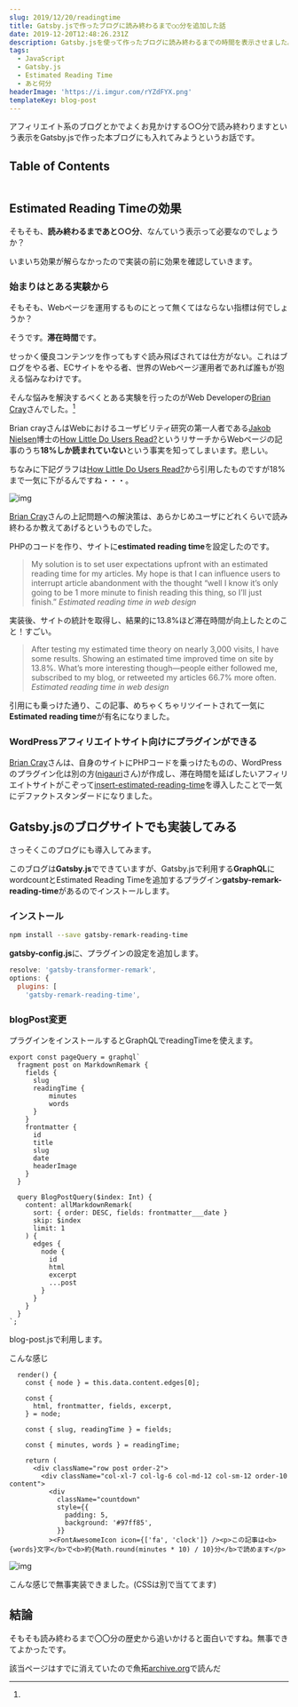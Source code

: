 ```yaml
---
slug: 2019/12/20/readingtime
title: Gatsby.jsで作ったブログに読み終わるまで○○分を追加した話
date: 2019-12-20T12:48:26.231Z
description: Gatsby.jsを使って作ったブログに読み終わるまでの時間を表示させました。ついでにEstimated Reading Timeの歴史も深ぼっていきます。
tags:
  - JavaScript
  - Gatsby.js
  - Estimated Reading Time
  - あと何分
headerImage: 'https://i.imgur.com/rYZdFYX.png'
templateKey: blog-post
---
```


アフィリエイト系のブログとかでよくお見かけする○○分で読み終わりますという表示をGatsby.jsで作った本ブログにも入れてみようというお話です。

## Table of Contents

```toc

```

## Estimated Reading Timeの効果

そもそも、**読み終わるまであと○○分**、なんていう表示って必要なのでしょうか？

いまいち効果が解らなかったので実装の前に効果を確認していきます。

### 始まりはとある実験から

そもそも、Webページを運用するものにとって無くてはならない指標は何でしょうか？

そうです。**滞在時間**です。

せっかく優良コンテンツを作ってもすぐ読み飛ばされては仕方がない。これはブログをやる者、ECサイトをやる者、世界のWebページ運用者であれば誰もが抱える悩みなわけです。

そんな悩みを解決するべくとある実験を行ったのがWeb Developerの[Brian Cray](https://www.linkedin.com/in/briancray)さんでした。[^gyotaku]

Brian crayさんはWebにおけるユーザビリティ研究の第一人者である[Jakob Nielsen](https://www.nngroup.com/people/jakob-nielsen/)博士の[How Little Do Users Read?](https://www.nngroup.com/articles/how-little-do-users-read/)というリサーチからWebページの記事のうち**18%しか読まれていない**という事実を知ってしまいます。悲しい。

ちなみに下記グラフは[How Little Do Users Read?](https://www.nngroup.com/articles/how-little-do-users-read/)から引用したものですが18%まで一気に下がるんですね・・・。

![img](https://media.nngroup.com/media/editor/alertbox/percent-of-text-read.gif)

[Brian Cray](https://www.linkedin.com/in/briancray)さんの上記問題への解決策は、あらかじめユーザにどれくらいで読み終わるか教えてあげるというものでした。

PHPのコードを作り、サイトに**estimated reading time**を設定したのです。

> My solution is to set user expectations upfront with an estimated reading time for my articles. 
> My hope is that I can influence users to interrupt article abandonment with the thought “well I know it’s only going to be 1 more minute to finish reading this thing, so I’ll just finish.” <cite>Estimated reading time in web design</cite>

実装後、サイトの統計を取得し、結果的に13.8%ほど滞在時間が向上したとのこと！すごい。

> After testing my estimated time theory on nearly 3,000 visits, I have some results. 
> Showing an estimated time improved time on site by 13.8%. 
> What’s more interesting though—people either followed me, subscribed to my blog, or retweeted my articles 66.7% more often. <cite>Estimated reading time in web design</cite>

引用にも乗っけた通り、この記事、めちゃくちゃリツイートされて一気に**Estimated reading time**が有名になりました。

### WordPressアフィリエイトサイト向けにプラグインができる

[Brian Cray](https://www.linkedin.com/in/briancray)さんは、自身のサイトにPHPコードを乗っけたものの、WordPressのプラグイン化は別の方([nigauri](https://www.nigauri.me/)さん)が作成し、滞在時間を延ばしたいアフィリエイトサイトがこぞって[insert-estimated-reading-time](https://ja.wordpress.org/plugins/insert-estimated-reading-time/)を導入したことで一気にデファクトスタンダードになりました。

## Gatsby.jsのブログサイトでも実装してみる

さっそくこのブログにも導入してみます。

このブログは**Gatsby.js**でできていますが、Gatsby.jsで利用する**GraphQL**にwordcountとEstimated Reading Timeを追加するプラグイン**gatsby-remark-reading-time**があるのでインストールします。

### インストール

```bash
npm install --save gatsby-remark-reading-time
```

**gatsby-config.js**に、プラグインの設定を追加します。

```javascript
resolve: 'gatsby-transformer-remark',
options: {
  plugins: [
    'gatsby-remark-reading-time',
```

### blogPost変更

プラグインをインストールするとGraphQLでreadingTimeを使えます。

```javascript{numberLines: 1}{5-7}
export const pageQuery = graphql`
  fragment post on MarkdownRemark {
    fields {
      slug
      readingTime {
          minutes
          words
      }
    }
    frontmatter {
      id
      title
      slug
      date
      headerImage
    }
  }

  query BlogPostQuery($index: Int) {
    content: allMarkdownRemark(
      sort: { order: DESC, fields: frontmatter___date }
      skip: $index
      limit: 1
    ) {
      edges {
        node {
          id
          html
          excerpt
          ...post
        }
      }
    }
  }
`;
```

blog-post.jsで利用します。

こんな感じ

```javascript{numberLines: 1}{21}
  render() {
    const { node } = this.data.content.edges[0];

    const {
      html, frontmatter, fields, excerpt,
    } = node;

    const { slug, readingTime } = fields;

    const { minutes, words } = readingTime;

    return (
      <div className="row post order-2">
        <div className="col-xl-7 col-lg-6 col-md-12 col-sm-12 order-10 content">
          <div
            className="countdown"
            style={{
              padding: 5,
              background: '#97ff85',
            }}
          ><FontAwesomeIcon icon={['fa', 'clock']} /><p>この記事は<b>{words}文字</b>で<b>約{Math.round(minutes * 10) / 10}分</b>で読めます</p>
```

![img](https://i.imgur.com/rYZdFYX.png)

こんな感じで無事実装できました。(CSSは別で当ててます)

## 結論

そもそも読み終わるまで〇〇分の歴史から追いかけると面白いですね。無事できてよかったです。

[^gyotaku]:
  該当ページはすでに消えていたので魚拓[archive.org](http://web.archive.org/web/20120414184643/http://briancray.com/2010/04/09/estimated-reading-time-web-design/)で読んだ




